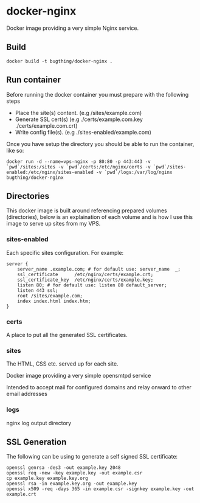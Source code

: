 # docker-nginx

Docker image providing a very simple Nginx service.

## Build

    docker build -t bugthing/docker-nginx .

## Run container

Before running the docker container you must prepare with the following steps

 - Place the site(s) content. (e.g /sites/example.com)
 - Generate SSL cert(s) (e.g ./certs/example.com.key ./certs/example.com.crt)
 - Write config file(s). (e.g ./sites-enabled/example.com)

Once you have setup the directory you should be able to run the container, like so:

    docker run -d --name=vps-nginx -p 80:80 -p 443:443 -v `pwd`/sites:/sites -v `pwd`/certs:/etc/nginx/certs -v `pwd`/sites-enabled:/etc/nginx/sites-enabled -v `pwd`/logs:/var/log/nginx bugthing/docker-nginx

## Directories

This docker image is built around referencing prepared volumes (directories), below is an explaination of each volume and is how I use this image to serve up sites from my VPS.

### sites-enabled

Each specific sites configuration. For example:

    server {
        server_name .example.com; # for default use: server_name  _;
        ssl_certificate      /etc/nginx/certs/example.crt;
        ssl_certificate_key  /etc/nginx/certs/example.key;
        listen 80; # for default use: listen 80 default_server;
        listen 443 ssl;
        root /sites/example.com;
        index index.html index.htm;
    }

### certs

A place to put all the generated SSL certificates.

### sites

The HTML, CSS etc. served up for each site.

Docker image providing a very simple opensmtpd service

Intended to accept mail for configured domains and relay onward to other email addresses

### logs

nginx log output directory

## SSL Generation

The following can be using to generate a self signed SSL certificate:

    openssl genrsa -des3 -out example.key 2048
    openssl req -new -key example.key -out example.csr
    cp example.key example.key.org
    openssl rsa -in example.key.org -out example.key
    openssl x509 -req -days 365 -in example.csr -signkey example.key -out example.crt
